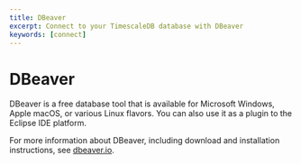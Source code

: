 ```yaml
---
title: DBeaver
excerpt: Connect to your TimescaleDB database with DBeaver
keywords: [connect]
---
```


# DBeaver
DBeaver is a free database tool that is available for Microsoft Windows, Apple
macOS, or various Linux flavors. You can also use it as a plugin to the Eclipse
IDE platform.

For more information about DBeaver, including download and installation
instructions, see [dbeaver.io][dbeaver].

[dbeaver]: https://dbeaver.io/
